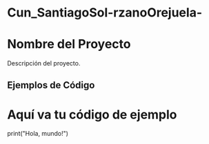 # Cun_SantiagoSol-rzanoOrejuela-

# Nombre del Proyecto

Descripción del proyecto.

## Ejemplos de Código

# Aquí va tu código de ejemplo
print("Hola, mundo!")